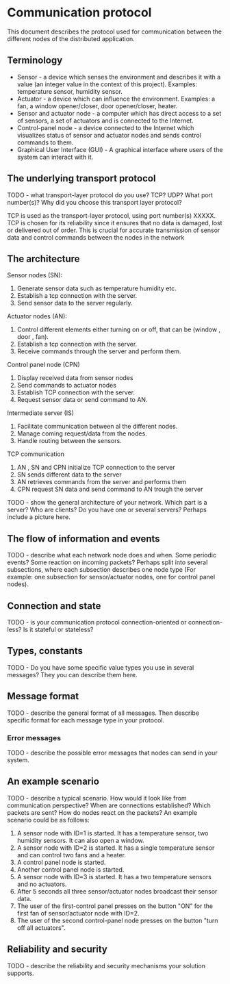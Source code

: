  # Communication protocol

This document describes the protocol used for communication between the different nodes of the
distributed application.

## Terminology

* Sensor - a device which senses the environment and describes it with a value (an integer value in
  the context of this project). Examples: temperature sensor, humidity sensor.
* Actuator - a device which can influence the environment. Examples: a fan, a window opener/closer,
  door opener/closer, heater.
* Sensor and actuator node - a computer which has direct access to a set of sensors, a set of
  actuators and is connected to the Internet.
* Control-panel node - a device connected to the Internet which visualizes status of sensor and
  actuator nodes and sends control commands to them.
* Graphical User Interface (GUI) - A graphical interface where users of the system can interact with
  it.

## The underlying transport protocol

TODO - what transport-layer protocol do you use? TCP? UDP? What port number(s)? Why did you 
choose this transport layer protocol?

TCP is used as the transport-layer protocol, using port number(s) XXXXX. TCP is chosen for 
its reliability since it ensures that no data is damaged, lost or delivered out of order. 
This is crucial for accurate transmission of sensor data and control commands between the nodes
in the network

## The architecture

Sensor nodes (SN):
1. Generate sensor data such as temperature humidity etc.
2. Establish a tcp connection with the server.
3. Send sensor data to the server regularly.

Actuator nodes (AN):
1. Control different elements either turning on or off, that can be (window , door , fan).
2. Establish a tcp connection with the server.
3. Receive commands through the server and perform them.

Control panel node (CPN)
1. Display received data from sensor nodes
2. Send commands to actuator nodes
3. Establish TCP connection with the server.
4. Request sensor data or send command to AN.

Intermediate server (IS)
1. Facilitate communication between al the different nodes.
2. Manage coming request/data from the nodes.
3. Handle routing between the sensors.

TCP communication 
1. AN , SN and CPN initialize TCP connection to the server
2. SN sends different data to the server 
3. AN retrieves commands from the server and performs them
4. CPN request SN data and send command to AN trough the server

TODO - show the general architecture of your network. Which part is a server? Who are clients? 
Do you have one or several servers? Perhaps include a picture here. 




## The flow of information and events

TODO - describe what each network node does and when. Some periodic events? Some reaction on 
incoming packets? Perhaps split into several subsections, where each subsection describes one 
node type (For example: one subsection for sensor/actuator nodes, one for control panel nodes).

## Connection and state

TODO - is your communication protocol connection-oriented or connection-less? Is it stateful or 
stateless? 

## Types, constants

TODO - Do you have some specific value types you use in several messages? They you can describe 
them here.

## Message format

TODO - describe the general format of all messages. Then describe specific format for each 
message type in your protocol.

### Error messages

TODO - describe the possible error messages that nodes can send in your system.

## An example scenario

TODO - describe a typical scenario. How would it look like from communication perspective? When 
are connections established? Which packets are sent? How do nodes react on the packets? An 
example scenario could be as follows:
1. A sensor node with ID=1 is started. It has a temperature sensor, two humidity sensors. It can
   also open a window.
2. A sensor node with ID=2 is started. It has a single temperature sensor and can control two fans
   and a heater.
3. A control panel node is started.
4. Another control panel node is started.
5. A sensor node with ID=3 is started. It has a two temperature sensors and no actuators.
6. After 5 seconds all three sensor/actuator nodes broadcast their sensor data.
7. The user of the first-control panel presses on the button "ON" for the first fan of
   sensor/actuator node with ID=2.
8. The user of the second control-panel node presses on the button "turn off all actuators".

## Reliability and security

TODO - describe the reliability and security mechanisms your solution supports.
